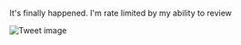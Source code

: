 It's finally happened. I'm rate limited by my ability to review


![Tweet image](/asset/crosspoast/GetF41PWkAAo3oY.jpg)

